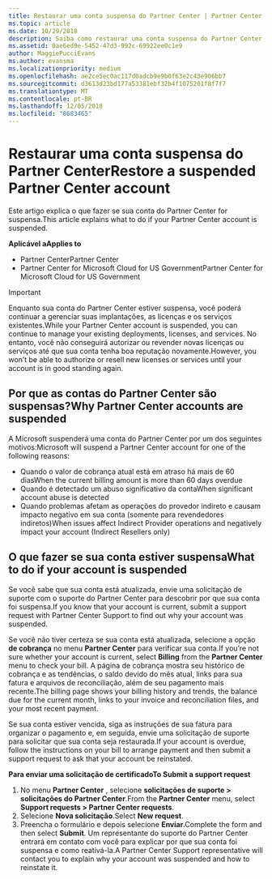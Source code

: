 ```yaml
---
title: Restaurar uma conta suspensa do Partner Center | Partner Center
ms.topic: article
ms.date: 10/29/2018
description: Saiba como restaurar uma conta suspensa do Partner Center, por que acontece a suspensão da conta de parceiro e como você pode usar sua conta durante a suspensão.
ms.assetid: 0ae6ed9e-5452-47d3-992c-69922ee0c1e9
author: MaggiePucciEvans
ms.author: evansma
ms.localizationpriority: medium
ms.openlocfilehash: ae2ce5ec0ac117d0adcb9e9b0f63e2c43e906bb7
ms.sourcegitcommit: d3613d23bd177a53381ebf32b4f1075201f8f7f7
ms.translationtype: MT
ms.contentlocale: pt-BR
ms.lasthandoff: 12/05/2018
ms.locfileid: "8683465"
---
```

# <a name="restore-a-suspended-partner-center-account"></a><span data-ttu-id="391c6-103">Restaurar uma conta suspensa do Partner Center</span><span class="sxs-lookup"><span data-stu-id="391c6-103">Restore a suspended Partner Center account</span></span>

<span data-ttu-id="391c6-104">Este artigo explica o que fazer se sua conta do Partner Center for suspensa.</span><span class="sxs-lookup"><span data-stu-id="391c6-104">This article explains what to do if your Partner Center account is suspended.</span></span>

**<span data-ttu-id="391c6-105">Aplicável a</span><span class="sxs-lookup"><span data-stu-id="391c6-105">Applies to</span></span>**

-  <span data-ttu-id="391c6-106">Partner Center</span><span class="sxs-lookup"><span data-stu-id="391c6-106">Partner Center</span></span>
-  <span data-ttu-id="391c6-107">Partner Center for Microsoft Cloud for US Government</span><span class="sxs-lookup"><span data-stu-id="391c6-107">Partner Center for Microsoft Cloud for US Government</span></span>


> [!IMPORTANT]  
> <span data-ttu-id="391c6-108">Enquanto sua conta do Partner Center estiver suspensa, você poderá continuar a gerenciar suas implantações, as licenças e os serviços existentes.</span><span class="sxs-lookup"><span data-stu-id="391c6-108">While your Partner Center account is suspended, you can continue to manage your existing deployments, licenses, and services.</span></span> <span data-ttu-id="391c6-109">No entanto, você não conseguirá autorizar ou revender novas licenças ou serviços até que sua conta tenha boa reputação novamente.</span><span class="sxs-lookup"><span data-stu-id="391c6-109">However, you won’t be able to authorize or resell new licenses or services until your account is in good standing again.</span></span>

## <a name="why-partner-center-accounts-are-suspended"></a><span data-ttu-id="391c6-110">Por que as contas do Partner Center são suspensas?</span><span class="sxs-lookup"><span data-stu-id="391c6-110">Why Partner Center accounts are suspended</span></span>

<span data-ttu-id="391c6-111">A Microsoft suspenderá uma conta do Partner Center por um dos seguintes motivos:</span><span class="sxs-lookup"><span data-stu-id="391c6-111">Microsoft will suspend a Partner Center account for one of the following reasons:</span></span>

- <span data-ttu-id="391c6-112">Quando o valor de cobrança atual está em atraso há mais de 60 dias</span><span class="sxs-lookup"><span data-stu-id="391c6-112">When the current billing amount is more than 60 days overdue</span></span> 
- <span data-ttu-id="391c6-113">Quando é detectado um abuso significativo da conta</span><span class="sxs-lookup"><span data-stu-id="391c6-113">When significant account abuse is detected</span></span>
- <span data-ttu-id="391c6-114">Quando problemas afetam as operações do provedor indireto e causam impacto negativo em sua conta (somente para revendedores indiretos)</span><span class="sxs-lookup"><span data-stu-id="391c6-114">When issues affect Indirect Provider operations and negatively impact your account (Indirect Resellers only)</span></span>

## <a name="what-to-do-if-your-account-is-suspended"></a><span data-ttu-id="391c6-115">O que fazer se sua conta estiver suspensa</span><span class="sxs-lookup"><span data-stu-id="391c6-115">What to do if your account is suspended</span></span>

<span data-ttu-id="391c6-116">Se você sabe que sua conta está atualizada, envie uma solicitação de suporte com o suporte do Partner Center para descobrir por que sua conta foi suspensa.</span><span class="sxs-lookup"><span data-stu-id="391c6-116">If you know that your account is current, submit a support request with Partner Center Support to find out why your account was suspended.</span></span> 

<span data-ttu-id="391c6-117">Se você não tiver certeza se sua conta está atualizada, selecione a opção **de cobrança** no menu **Partner Center** para verificar sua conta.</span><span class="sxs-lookup"><span data-stu-id="391c6-117">If you’re not sure whether your account is current, select **Billing** from the **Partner Center** menu to check your bill.</span></span> <span data-ttu-id="391c6-118">A página de cobrança mostra seu histórico de cobrança e as tendências, o saldo devido do mês atual, links para sua fatura e arquivos de reconciliação, além de seu pagamento mais recente.</span><span class="sxs-lookup"><span data-stu-id="391c6-118">The billing page shows your billing history and trends, the balance due for the current month, links to your invoice and reconciliation files, and your most recent payment.</span></span>

<span data-ttu-id="391c6-119">Se sua conta estiver vencida, siga as instruções de sua fatura para organizar o pagamento e, em seguida, envie uma solicitação de suporte para solicitar que sua conta seja restaurada.</span><span class="sxs-lookup"><span data-stu-id="391c6-119">If your account is overdue, follow the instructions on your bill to arrange payment and then submit a support request to ask that your account be reinstated.</span></span> 

**<span data-ttu-id="391c6-120">Para enviar uma solicitação de certificado</span><span class="sxs-lookup"><span data-stu-id="391c6-120">To Submit a support request</span></span>**

1.  <span data-ttu-id="391c6-121">No menu **Partner Center** , selecione **solicitações de suporte > solicitações do Partner Center**.</span><span class="sxs-lookup"><span data-stu-id="391c6-121">From the **Partner Center** menu, select **Support requests > Partner Center requests**.</span></span>
2.  <span data-ttu-id="391c6-122">Selecione **Nova solicitação**.</span><span class="sxs-lookup"><span data-stu-id="391c6-122">Select **New request**.</span></span> 
3.  <span data-ttu-id="391c6-123">Preencha o formulário e depois selecione **Enviar**.</span><span class="sxs-lookup"><span data-stu-id="391c6-123">Complete the form and then select **Submit**.</span></span> <span data-ttu-id="391c6-124">Um representante do suporte do Partner Center entrará em contato com você para explicar por que sua conta foi suspensa e como reativá-la.</span><span class="sxs-lookup"><span data-stu-id="391c6-124">A Partner Center Support representative will contact you to explain why your account was suspended and how to reinstate it.</span></span>



